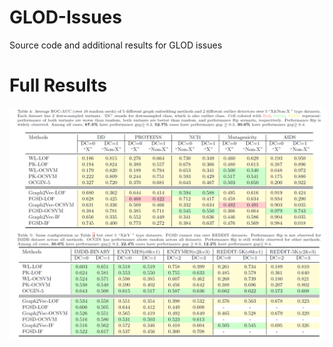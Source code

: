 # GLOD-Issues
Source code and additional results for GLOD issues

# Full Results
![Results over 10 datasets and 12 GLOD detectors](./figures/full_results.png)


